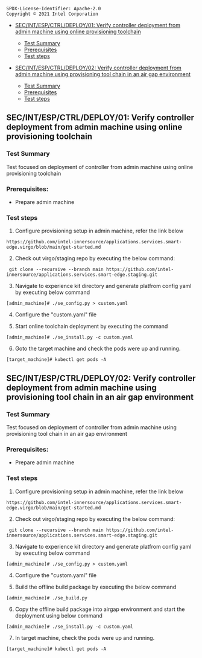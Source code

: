 ```text
SPDX-License-Identifier: Apache-2.0
Copyright © 2021 Intel Corporation
```
- [SEC/INT/ESP/CTRL/DEPLOY/01: Verify controller deployment from admin machine using online provisioning toolchain](#secintespctrldeploy01-Verify-controller-deployment-from-admin-machine-using-online-provisioning-toolchain)

   - [Test Summary](#test-summary)
   - [Prerequisites](#prerequisites)
   - [Test steps](#test-steps)
  
 - [SEC/INT/ESP/CTRL/DEPLOY/02: Verify controller deployment from admin machine using provisioning tool chain in an air gap environment](#secintespctrldeploy02-Verify-controller-deployment-from-admin-machine-using-provisioning-tool-chain-in-an-air-gap-environment)

   - [Test Summary](#test-summary1)
   - [Prerequisites](#prerequisites1)
   - [Test steps](#test-steps1)

## SEC/INT/ESP/CTRL/DEPLOY/01: Verify controller deployment from admin machine using online provisioning toolchain
  
### Test Summary
 
Test focused on deployment of controller from admin machine using online provisioning toolchain

### Prerequisites:

- Prepare admin machine

### Test steps

1. Configure provisioning setup in admin machine, refer the link below

```shell
https://github.com/intel-innersource/applications.services.smart-edge.virgo/blob/main/get-started.md
```

2. Check out virgo/staging repo by executing the below command:

```shell
 git clone --recursive --branch main https://github.com/intel-innersource/applications.services.smart-edge.staging.git
```
3. Navigate to experience kit directory and generate platfrom config yaml by executing below command

```shell
[admin_machine]# ./se_config.py > custom.yaml
```
4. Configure the "custom.yaml" file

5. Start online toolchain deployment by executing the command

```shell
[admin_machine]# ./se_install.py -c custom.yaml
```
6. Goto the target machine and check the pods were up and running.

 ```shell
 [target_machine]# kubectl get pods -A
 ```
 
 ## SEC/INT/ESP/CTRL/DEPLOY/02: Verify controller deployment from admin machine using provisioning tool chain in an air gap environment
  
### Test Summary
 
Test focused on deployment of controller from admin machine using provisioning tool chain in an air gap environment

### Prerequisites:

- Prepare admin machine

### Test steps

1. Configure provisioning setup in admin machine, refer the link below

```shell
https://github.com/intel-innersource/applications.services.smart-edge.virgo/blob/main/get-started.md
```

2. Check out virgo/staging repo by executing the below command:

```shell
 git clone --recursive --branch main https://github.com/intel-innersource/applications.services.smart-edge.staging.git
```
3. Navigate to experience kit directory and generate platfrom config yaml by executing below command

```shell
[admin_machine]# ./se_config.py > custom.yaml
```
4. Configure the "custom.yaml" file

5. Build the offline build package by executing the below command

```shell
[admin_machine]# ./se_build.py
```

6. Copy the offline build package into airgap environment and start the deployment using below command

```shell
[admin_machine]# ./se_install.py -c custom.yaml
```
7. In target machine, check the pods were up and running.

 ```shell
 [target_machine]# kubectl get pods -A
 ```

